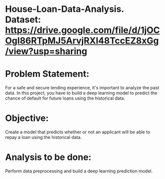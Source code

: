 # House-Loan-Data-Analysis. Dataset: https://drive.google.com/file/d/1jOCOgI86RTpMJ5ArvjRXl48TccEZ8xGg/view?usp=sharing
# Problem Statement:  
For a safe and secure lending experience, it's important to analyze the past data. In this project, you have to build a deep learning model to predict the chance of default for future loans using the historical data. 
# Objective:
Create a model that predicts whether or not an applicant will be able to repay a loan using the historical data.
# Analysis to be done: 
Perform data preprocessing and build a deep learning prediction model.
